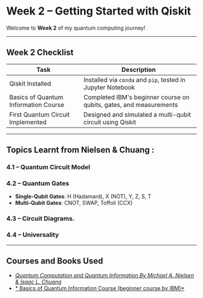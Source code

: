 #  Week 2 – Getting Started with Qiskit

Welcome to **Week 2** of my quantum computing journey!  


---

##  Week 2 Checklist

| Task                                         |  Description                                                                 |
|----------------------------------------------|-----------------------------------------------------------------------------|
| Qiskit Installed                             |  Installed via `conda` and `pip`, tested in Jupyter Notebook                 |
| Basics of Quantum Information Course         |  Completed IBM's beginner course on qubits, gates, and measurements         |
| First Quantum Circuit Implemented            |  Designed and simulated a multi-qubit circuit using Qiskit                  |

---

##  Topics Learnt from Nielsen & Chuang :

### 4.1 – Quantum Circuit Model

### 4.2 – Quantum Gates
- **Single-Qubit Gates**: H (Hadamard), X (NOT), Y, Z, S, T
- **Multi-Qubit Gates**: CNOT, SWAP, Toffoli (CCX)

### 4.3 – Circuit Diagrams.

### 4.4 – Universality
---
##  Courses and  Books Used
- [*Quantum Computation and Quantum Information By Michael A. Nielsen & Isaac L. Chuang*](https://profmcruz.wordpress.com/wp-content/uploads/2017/08/quantum-computation-and-quantum-information-nielsen-chuang.pdf)
-  [* Basics of Quantum Information Course (beginner course by IBM)*](https://learning.quantum.ibm.com/course/basics-of-quantum-information) 


